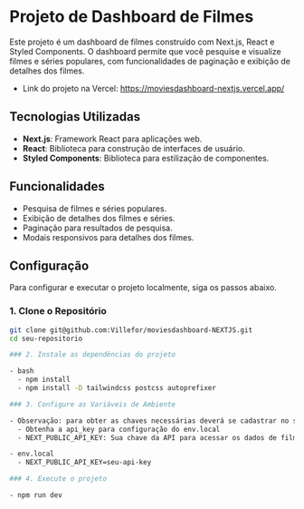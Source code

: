 # Projeto de Dashboard de Filmes

Este projeto é um dashboard de filmes construído com Next.js, React e Styled Components. O dashboard permite que você pesquise e visualize filmes e séries populares, com funcionalidades de paginação e exibição de detalhes dos filmes.

 - Link do projeto na Vercel: https://moviesdashboard-nextjs.vercel.app/
   
## Tecnologias Utilizadas

- **Next.js**: Framework React para aplicações web.
- **React**: Biblioteca para construção de interfaces de usuário.
- **Styled Components**: Biblioteca para estilização de componentes.

## Funcionalidades

- Pesquisa de filmes e séries populares.
- Exibição de detalhes dos filmes e séries.
- Paginação para resultados de pesquisa.
- Modais responsivos para detalhes dos filmes.

## Configuração

Para configurar e executar o projeto localmente, siga os passos abaixo.

### 1. Clone o Repositório

```bash
git clone git@github.com:Villefor/moviesdashboard-NEXTJS.git
cd seu-repositorio

### 2. Instale as dependências do projeto

- bash
  - npm install
  - npm install -D tailwindcss postcss autoprefixer

### 3. Configure as Variáveis de Ambiente

- Observação: para obter as chaves necessárias deverá se cadastrar no site https://developer.themoviedb.org/reference/intro/getting-started
  - Obtenha a api_key para configuração do env.local
  - NEXT_PUBLIC_API_KEY: Sua chave da API para acessar os dados de filmes e séries.

- env.local
  - NEXT_PUBLIC_API_KEY=seu-api-key

### 4. Execute o projeto

- npm run dev
